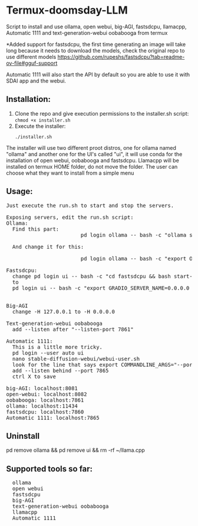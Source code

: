 # Termux-doomsday-LLM
Script to install and use ollama, open webui, big-AGI, fastsdcpu, llamacpp, Automatic 1111 and text-generation-webui oobabooga from termux

*Added support for fastsdcpu, the first time generating an image will take long because it needs to download the models, check the original repo to use different models https://github.com/rupeshs/fastsdcpu?tab=readme-ov-file#gguf-support

Automatic 1111 will also start the API by default so you are able to use it with SDAI app and the webui.

## Installation:
  1.  Clone the repo and give execution permissions to the installer.sh script:
     ```
     chmod +x installer.sh
     ```
  2. Execute the installer:
     ```
     ./installer.sh
     ```

  The installer will use two different proot distros, one for ollama named "ollama" and another one for the UI's called "ui", it will use conda for the installation of open webui, oobabooga and fastsdcpu.
  Llamacpp will be installed on termux HOME folder, do not move the folder.
  The user can choose what they want to install from a simple menu

## Usage:
<pre>
Just execute the run.sh to start and stop the servers.

Exposing servers, edit the run.sh script:
Ollama:
  Find this part:
                        pd login ollama -- bash -c "ollama serve" &

  And change it for this:

                        pd login ollama -- bash -c "export OLLAMA_HOST=0.0.0.0 && ollama serve" &

Fastsdcpu:
  change pd login ui -- bash -c "cd fastsdcpu && bash start-webui.sh" &
  to
  pd login ui -- bash -c "export GRADIO_SERVER_NAME=0.0.0.0 && cd fastsdcpu && bash start-webui.sh" &
                       

Big-AGI 
  change -H 127.0.0.1 to -H 0.0.0.0

Text-generation-webui oobabooga
  add --listen after "--listen-port 7861"

Automatic 1111:
  This is a little more tricky.
  pd login --user auto ui
  nano stable-diffusion-webui/webui-user.sh
  look for the line that says export COMMANDLINE_ARGS="--port 7865 --api --use-cpu all --precision full --no-half --skip-torch-cuda-test"
  add --listen behind --port 7865
  ctrl X to save
  
big-AGI: localhost:8081
open-webui: localhost:8082
oobabooga: localhost:7861
ollama: localhost:11434
fastsdcpu: localhost:7860
Automatic 1111: localhost:7865
</pre>
## Uninstall
pd remove ollama && pd remove ui && rm -rf ~/llama.cpp

## Supported tools so far:
<pre>
  ollama
  open webui
  fastsdcpu
  big-AGI
  text-generation-webui oobabooga
  llamacpp
  Automatic 1111
</pre>
